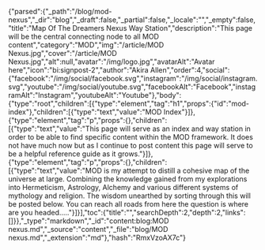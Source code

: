 {"parsed":{"_path":"/blog/mod-nexus","_dir":"blog","_draft":false,"_partial":false,"_locale":"","_empty":false,"title":"Map Of The Dreamers Nexus Way Station","description":"This page will be the central connecting node to all MOD content","category":"MOD","img":"/article/MOD Nexus.jpg","cover":"/article/MOD Nexus.jpg","alt":null,"avatar":"/img/logo.jpg","avatarAlt":"Avatar here","icon":"bi:signpost-2","author":"Akira Allen","order":4,"social":{"facebook":"/img/social/facebook.svg","instagram":"/img/social/instagram.svg","youtube":"/img/social/youtube.svg","facebookAlt":"Facebook","instagramAlt":"Instagram","youtubeAlt":"Youtube"},"body":{"type":"root","children":[{"type":"element","tag":"h1","props":{"id":"mod-index"},"children":[{"type":"text","value":"MOD Index"}]},{"type":"element","tag":"p","props":{},"children":[{"type":"text","value":"This page will serve as an index and way station in order to be able to find specific content within the MOD framework. It does not have much now but as I continue to post content this page will serve to be a helpful reference guide as it grows."}]},{"type":"element","tag":"p","props":{},"children":[{"type":"text","value":"MOD is my attempt to distill a cohesive map of the universe at large. Combining the knowledge gained from my explorations into Hermeticism, Astrology, Alchemy and various different systems of mythology and religion. The wisdom unearthed by sorting through this will be posted below. You can reach all roads from here the question is where are you headed....."}]}],"toc":{"title":"","searchDepth":2,"depth":2,"links":[]}},"_type":"markdown","_id":"content:blog:MOD nexus.md","_source":"content","_file":"blog/MOD nexus.md","_extension":"md"},"hash":"RmxVzoAX7c"}